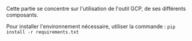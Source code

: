 Cette partie se concentre sur l'utilisation de l'outil GCP, de ses différents composants.

Pour installer l'environnement nécessaire, utiliser la commande :
```pip install -r requirements.txt```